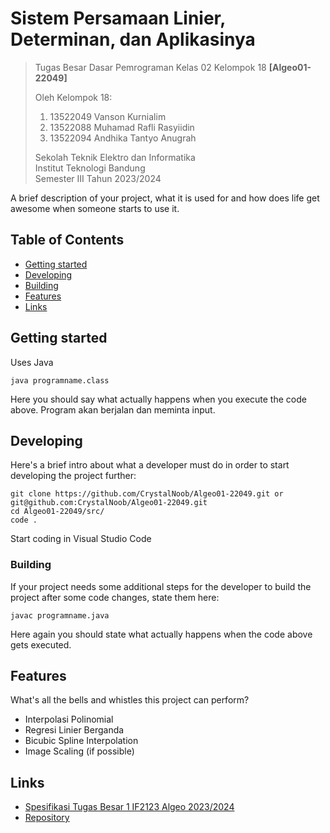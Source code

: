 # Sistem Persamaan Linier, Determinan, dan Aplikasinya
> Tugas Besar Dasar Pemrograman Kelas 02 Kelompok 18 **[Algeo01-22049]**
> 
> Oleh Kelompok 18:<br>
> 1. 13522049 Vanson Kurnialim<br>
> 2. 13522088 Muhamad Rafli Rasyiidin<br>
> 3. 13522094 Andhika Tantyo Anugrah<br>
> 
> Sekolah Teknik Elektro dan Informatika<br>
> Institut Teknologi Bandung<br>
> Semester III Tahun 2023/2024

A brief description of your project, what it is used for and how does life get
awesome when someone starts to use it.

## Table of Contents
* [Getting started](#getting-started)
* [Developing](#developing)
* [Building](#building)
* [Features](#features)
* [Links](#links)

## Getting started

Uses Java

```shell
java programname.class
```

Here you should say what actually happens when you execute the code above.
Program akan berjalan dan meminta input.

## Developing

Here's a brief intro about what a developer must do in order to start developing
the project further:

```shell
git clone https://github.com/CrystalNoob/Algeo01-22049.git or git@github.com:CrystalNoob/Algeo01-22049.git
cd Algeo01-22049/src/
code .
```

Start coding in Visual Studio Code

### Building

If your project needs some additional steps for the developer to build the
project after some code changes, state them here:

```shell
javac programname.java
```

Here again you should state what actually happens when the code above gets
executed.

## Features

What's all the bells and whistles this project can perform?
* Interpolasi Polinomial
* Regresi Linier Berganda
* Bicubic Spline Interpolation
* Image Scaling (if possible)

## Links

- [Spesifikasi Tugas Besar 1 IF2123 Algeo 2023/2024](https://docs.google.com/document/d/1evaYvI5PfDij2UlA_mkqUCLK0mg4hbRzbcA461FFnwg/edit)
- [Repository](https://github.com/CrystalNoob/Algeo01-22049)